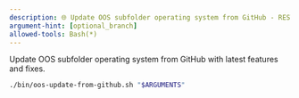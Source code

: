 ```yaml
---
description: 🌐 Update OOS subfolder operating system from GitHub - RESTART Claude Code after this!
argument-hint: [optional_branch]
allowed-tools: Bash(*)
---
```


Update OOS subfolder operating system from GitHub with latest features and fixes.

```bash
./bin/oos-update-from-github.sh "$ARGUMENTS"
```
